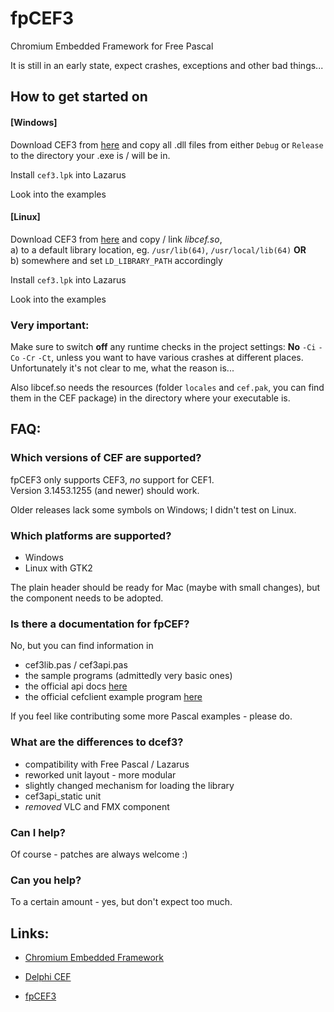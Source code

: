 fpCEF3
======

Chromium Embedded Framework for Free Pascal

It is still in an early state, expect crashes, exceptions and other bad things...

## How to get started on
#### [Windows]
Download CEF3 from [here][1] and copy all .dll files from either `Debug` or `Release` to the directory your .exe is / will be in.

Install `cef3.lpk` into Lazarus

Look into the examples

#### [Linux]
Download CEF3 from [here][1] and copy / link _libcef.so_,  
  a) to a default library location, eg. `/usr/lib(64)`, `/usr/local/lib(64)` __OR__  
  b) somewhere and set `LD_LIBRARY_PATH` accordingly

Install `cef3.lpk` into Lazarus

Look into the examples

### Very important:
Make sure to switch **off** any runtime checks in the project settings:
**No** `-Ci` `-Co` `-Cr` `-Ct`, unless you want to have various crashes at different places.
Unfortunately it's not clear to me, what the reason is...

Also libcef.so needs the resources (folder `locales` and `cef.pak`, you can find them in the CEF package) in the directory where your executable is.


## FAQ:
### Which versions of CEF are supported?

fpCEF3 only supports CEF3, *no* support for CEF1.  
Version 3.1453.1255 (and newer) should work.

Older releases lack some symbols on Windows; I didn't test on Linux.

### Which platforms are supported?

- Windows
- Linux with GTK2

The plain header should be ready for Mac (maybe with small changes), but the component needs to be adopted.


### Is there a documentation for fpCEF?
No, but you can find information in

- cef3lib.pas / cef3api.pas
- the sample programs (admittedly very basic ones)
- the official api docs [here][2]
- the official cefclient example program [here][3]

If you feel like contributing some more Pascal examples - please do.

### What are the differences to dcef3?
- compatibility with Free Pascal / Lazarus
- reworked unit layout - more modular
- slightly changed mechanism for loading the library
- cef3api_static unit
- _removed_ VLC and FMX component

### Can I help?
Of course - patches are always welcome :)

### Can you help?
To a certain amount - yes, but don't expect too much.

## Links:
 *  [Chromium Embedded Framework](http://code.google.com/p/chromiumembedded)
 *  [Delphi CEF](http://code.google.com/p/dcef3)

 *  [fpCEF3](http://github.com/dliw/fpCEF3)

[1]:http://www.magpcss.net/cef_downloads
[2]:http://magpcss.org/ceforum/apidocs3/
[3]:http://code.google.com/p/chromiumembedded/source/browse/#svn%2Ftrunk%2Fcef3%2Ftests%2Fcefclient